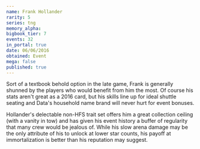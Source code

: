 ```yaml
---
name: Frank Hollander
rarity: 5
series: tng
memory_alpha:
bigbook_tier: 7
events: 32
in_portal: true
date: 06/06/2016
obtained: Event
mega: false
published: true
---
```


Sort of a textbook behold option in the late game, Frank is generally shunned by the players who would benefit from him the most. Of course his stats aren't great as a 2016 card, but his skills line up for ideal shuttle seating and Data's household name brand will never hurt for event bonuses.

Hollander's delectable non-HFS trait set offers him a great collection ceiling (with a vanity in tow) and has given his event history a buffer of regularity that many crew would be jealous of. While his slow arena damage may be the only attribute of his to unlock at lower star counts, his payoff at immortalization is better than his reputation may suggest.

